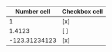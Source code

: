 | Number cell   | Checkbox cell |
| ------------- | ------------- |
| 1             | [x]           |
| 1.4123        | [ ]           |
| -123.31234123 | [x]           |   
